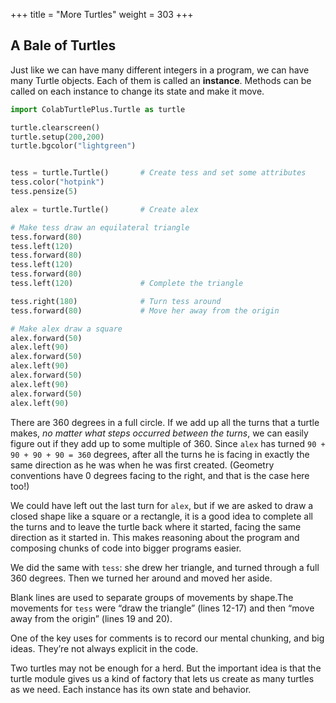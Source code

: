 +++
title = "More Turtles"
weight = 303
+++

## A Bale of Turtles

Just like we can have many different integers in a program, we can have many Turtle objects.
Each of them is called an **instance**.  Methods can be called on each instance to change its state and make it move. 

```Python
import ColabTurtlePlus.Turtle as turtle

turtle.clearscreen() 
turtle.setup(200,200)
turtle.bgcolor("lightgreen")


tess = turtle.Turtle()       # Create tess and set some attributes
tess.color("hotpink")
tess.pensize(5)

alex = turtle.Turtle()       # Create alex

# Make tess draw an equilateral triangle
tess.forward(80)             
tess.left(120)
tess.forward(80)
tess.left(120)
tess.forward(80)
tess.left(120)               # Complete the triangle

tess.right(180)              # Turn tess around
tess.forward(80)             # Move her away from the origin

# Make alex draw a square
alex.forward(50)             
alex.left(90)
alex.forward(50)
alex.left(90)
alex.forward(50)
alex.left(90)
alex.forward(50)
alex.left(90)
```

There are 360 degrees in a full circle.  If we add up all the turns that a turtle makes,
*no matter what steps occurred between the turns*, we can easily figure out if they
add up to some multiple of 360. Since ```alex``` has turned ```90 + 90 + 90 + 90 = 360``` degrees, after all the turns he is facing in
exactly the same direction as he was when he was first created. (Geometry
conventions have 0 degrees facing to the right, and that is the case here too!)

We could have left out the last turn for ```alex```, but if we are asked to draw a closed shape like a square or a rectangle, it is a good idea to
complete all the turns and to leave the turtle back where it started, facing the
same direction as it started in.
This makes reasoning about the program and composing chunks of code into bigger programs
easier.

We did the same with ```tess```: she drew her triangle, and turned through a full 360 degrees.
Then we turned her around and moved her aside.  

Blank lines are used to separate groups of movements by shape.The movements for 
```tess``` were &#8220;draw the triangle&#8221;
(lines 12-17) and then &#8220;move away from the origin&#8221; (lines 19 and 20).</li>

One of the key uses for comments is to record our mental chunking, and big ideas.
They&#8217;re not always explicit in the code.</li>

Two turtles may not be enough for a herd. But the important idea is
that the turtle module gives us a kind of factory that lets us create
as many turtles as we need. Each instance has its own state and
behavior.
